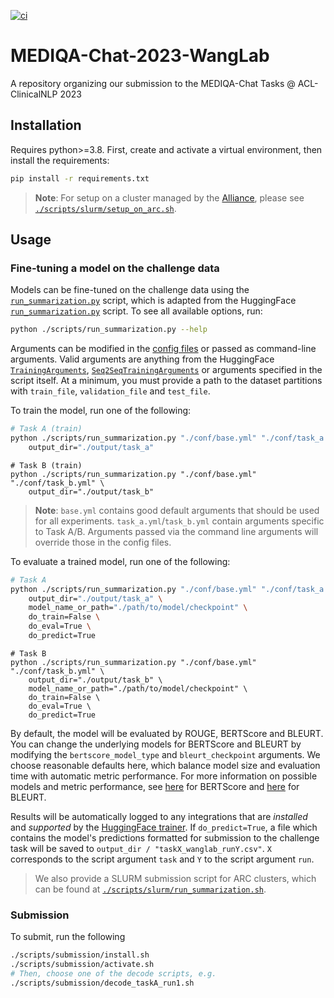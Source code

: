 [![ci](https://github.com/bowang-lab/mediqa-chat-tasks-acl-2023/actions/workflows/ci.yml/badge.svg)](https://github.com/bowang-lab/mediqa-chat-tasks-acl-2023/actions/workflows/ci.yml)

# MEDIQA-Chat-2023-WangLab

A repository organizing our submission to the MEDIQA-Chat Tasks @ ACL-ClinicalNLP 2023

## Installation

Requires python>=3.8. First, create and activate a virtual environment, then install the requirements:

```bash
pip install -r requirements.txt
```

> __Note__: For setup on a cluster managed by the [Alliance](https://alliancecan.ca/en/services/advanced-research-computing), please see [`./scripts/slurm/setup_on_arc.sh`](./scripts/slurm/setup_on_arc.sh).

## Usage

### Fine-tuning a model on the challenge data

Models can be fine-tuned on the challenge data using the [`run_summarization.py`](./scripts/run_summarization.py) script, which is adapted from the HuggingFace [`run_summarization.py`](https://github.com/huggingface/transformers/blob/main/examples/pytorch/summarization/run_summarization.py) script. To see all available options, run:

```bash
python ./scripts/run_summarization.py --help
```

Arguments can be modified in the [config files](./conf/) or passed as command-line arguments. Valid arguments are anything from the HuggingFace [`TrainingArguments`](https://huggingface.co/docs/transformers/main_classes/trainer#transformers.TrainingArguments), [`Seq2SeqTrainingArguments`](https://huggingface.co/docs/transformers/main_classes/trainer#transformers.Seq2SeqTrainingArguments) or arguments specified in the script itself. At a minimum, you must provide a path to the dataset partitions with `train_file`, `validation_file` and `test_file`.

To train the model, run one of the following:

```bash
# Task A (train)
python ./scripts/run_summarization.py "./conf/base.yml" "./conf/task_a.yml" \
    output_dir="./output/task_a"
```

```
# Task B (train)
python ./scripts/run_summarization.py "./conf/base.yml" "./conf/task_b.yml" \
    output_dir="./output/task_b"
```

> __Note__: `base.yml` contains good default arguments that should be used for all experiments. `task_a.yml`/`task_b.yml` contain arguments specific to Task A/B. Arguments passed via the command line arguments will override those in the config files.

To evaluate a trained model, run one of the following:

```bash
# Task A
python ./scripts/run_summarization.py "./conf/base.yml" "./conf/task_a.yml" \
    output_dir="./output/task_a" \
    model_name_or_path="./path/to/model/checkpoint" \
    do_train=False \
    do_eval=True \
    do_predict=True
```

```
# Task B
python ./scripts/run_summarization.py "./conf/base.yml" "./conf/task_b.yml" \
    output_dir="./output/task_b" \
    model_name_or_path="./path/to/model/checkpoint" \
    do_train=False \
    do_eval=True \
    do_predict=True
```

By default, the model will be evaluated by ROUGE, BERTScore and BLEURT. You can change the underlying models for BERTScore and BLEURT by modifying the `bertscore_model_type` and `bleurt_checkpoint` arguments. We choose reasonable defaults here, which balance model size and evaluation time with automatic metric performance. For more information on possible models and metric performance, see [here](https://docs.google.com/spreadsheets/d/1RKOVpselB98Nnh_EOC4A2BYn8_201tmPODpNWu4w7xI/edit?usp=sharing) for BERTScore and [here](https://github.com/google-research/bleurt/blob/master/checkpoints.md) for BLEURT.

Results will be automatically logged to any integrations that are _installed_ and _supported_ by the [HuggingFace trainer](https://huggingface.co/docs/transformers/main_classes/trainer#transformers.TrainingArguments.report_to). If `do_predict=True`, a file which contains the model's predictions formatted for submission to the challenge task will be saved to `output_dir / "taskX_wanglab_runY.csv"`. `X` corresponds to the script argument `task` and `Y` to the script argument `run`.

> We also provide a SLURM submission script for ARC clusters, which can be found at [`./scripts/slurm/run_summarization.sh`](./scripts/slurm/run_summarization.sh).


### Submission

To submit, run the following

```bash
./scripts/submission/install.sh
./scripts/submission/activate.sh
# Then, choose one of the decode scripts, e.g.
./scripts/submission/decode_taskA_run1.sh
```
